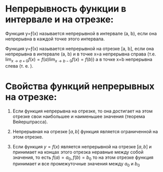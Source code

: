 # Непрерывность функции в интервале и на отрезке:

Функция у=ƒ(х) называется непрерывной в интервале (a, b), если она непрерывна в каждой точке этого интервала.

Функция у=ƒ(х) называется непрерывной на отрезке [а, b], если она непрерывна в интервале (a, b) и в точке х=а непрерывна справа (т.е. $\lim_{x \to a+0} f(x) = f(a) \lim_{x \to b - 0} f(x) = f(b)$)  а в точке x=b непрерывна слева (т. е. ).

# Свойства функций непрерывных на отрезке:

1) Если функция непрерывна на отрезке, то она достигает на этом отрезке свои наибольшее и наименьшее значения (теорема Вейерштрасса).

2) Непрерывная на отрезке $[a,b]$ функция является ограниченной на этом отрезке.

3) Если функция $y=f(x)$ является непрерывной на отрезке $[a,b]$ и принимает на концах этого отрезка неравные между собой значения, то есть $f(a)=a_{0}, f(b)=b_{0}$ то на этом отрезке функция принимает и все промежуточные значения между $a_{0}$ и $b_{0}$

